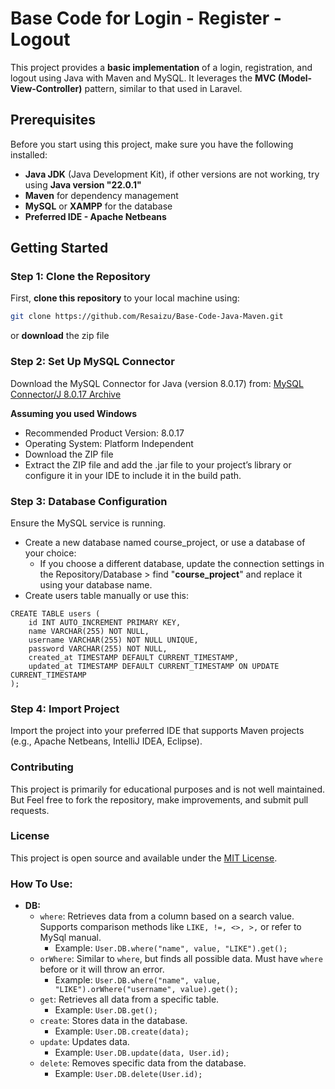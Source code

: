 # Base Code for Login - Register - Logout

This project provides a **basic implementation** of a login, registration, and logout using Java with Maven and MySQL. It leverages the **MVC (Model-View-Controller)** pattern, similar to that used in Laravel.

## Prerequisites

Before you start using this project, make sure you have the following installed:
- **Java JDK** (Java Development Kit), if other versions are not working, try using **Java version "22.0.1"**
- **Maven** for dependency management
- **MySQL** or **XAMPP** for the database
- **Preferred IDE - Apache Netbeans**

## Getting Started

### Step 1: Clone the Repository

First, **clone this repository** to your local machine using:

```bash
git clone https://github.com/Resaizu/Base-Code-Java-Maven.git
```

or **download** the zip file

### Step 2: Set Up MySQL Connector
Download the MySQL Connector for Java (version 8.0.17) from:
[MySQL Connector/J 8.0.17 Archive](https://downloads.mysql.com/archives/c-j/)

**Assuming you used Windows**
- Recommended Product Version: 8.0.17
- Operating System: Platform Independent
- Download the ZIP file
- Extract the ZIP file and add the .jar file to your project’s library or configure it in your IDE to include it in the build path.

### Step 3: Database Configuration
Ensure the MySQL service is running.
- Create a new database named course_project, or use a database of your choice:
  - If you choose a different database, update the connection settings in the Repository/Database > find "**course_project**" and replace it using your database name.
- Create users table manually or use this:
```
CREATE TABLE users (
    id INT AUTO_INCREMENT PRIMARY KEY,
    name VARCHAR(255) NOT NULL,
    username VARCHAR(255) NOT NULL UNIQUE,
    password VARCHAR(255) NOT NULL,
    created_at TIMESTAMP DEFAULT CURRENT_TIMESTAMP,
    updated_at TIMESTAMP DEFAULT CURRENT_TIMESTAMP ON UPDATE CURRENT_TIMESTAMP
);
```

### Step 4: Import Project
Import the project into your preferred IDE that supports Maven projects (e.g., Apache Netbeans, IntelliJ IDEA, Eclipse).

### Contributing
This project is primarily for educational purposes and is not well maintained. But Feel free to fork the repository, make improvements, and submit pull requests.

### License
This project is open source and available under the [MIT License](LICENSE).

### How To Use:

- **DB:**
  - `where`: Retrieves data from a column based on a search value. Supports comparison methods like `LIKE, !=, <>, >,` or refer to MySql manual.
    - Example: `User.DB.where("name", value, "LIKE").get();`
  - `orWhere`: Similar to `where`, but finds all possible data. Must have `where` before or it will throw an error.
    - Example: `User.DB.where("name", value, "LIKE").orWhere("username", value).get();`
  - `get`: Retrieves all data from a specific table.
    - Example: `User.DB.get();`
  - `create`: Stores data in the database.
    - Example: `User.DB.create(data);`
  - `update`: Updates data.
    - Example: `User.DB.update(data, User.id);`
  - `delete`: Removes specific data from the database.
    - Example: `User.DB.delete(User.id);`

